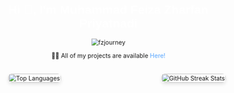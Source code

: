 <h1 align="center" style="font-family: 'Arial', sans-serif; color: #ffffff;">Hi 👋, I'm Muhammad Feiza Zharfan Priyatnadi</h1>

<p align="center"> 
  <img src="https://komarev.com/ghpvc/?username=fzjourney&label=Profile%20views&color=0e75b6&style=flat" alt="fzjourney" />
</p>

<p align="center">
  👨‍💻 All of my projects are available <a href="https://www.figma.com/proto/lXqk2gzoV7oMsWQH426Xm9/Portofolio-Pei?page-id=0:1&node-id=54-10&starting-point-node-id=54:10&scaling=scale-down-width&t=lTHVNaCh6sQl0fW7-1" target="_blank" style="color: #58a6ff; text-decoration: none;">Here!</a>
</p>

<div style="display: flex; justify-content: space-between; padding: 20px; width: 100%; max-width: 900px;">
  <div>
    <img 
       src="https://github-readme-stats.vercel.app/api/top-langs?username=fzjourney&show_icons=true&locale=en&layout=compact&theme=radical" 
       alt="Top Languages" 
       style="width: 100%; height: auto; border-radius: 8px; box-shadow: 0 4px 8px rgba(0, 0, 0, 0.1);"
    />
  </div>
  <div>
    <img 
       src="https://github-readme-streak-stats.herokuapp.com/?user=fzjourney&theme=radical" 
       alt="GitHub Streak Stats" 
       style="width: 100%; height: auto; border-radius: 8px; box-shadow: 0 4px 8px rgba(0, 0, 0, 0.1);"
    />
  </div>
</div>

